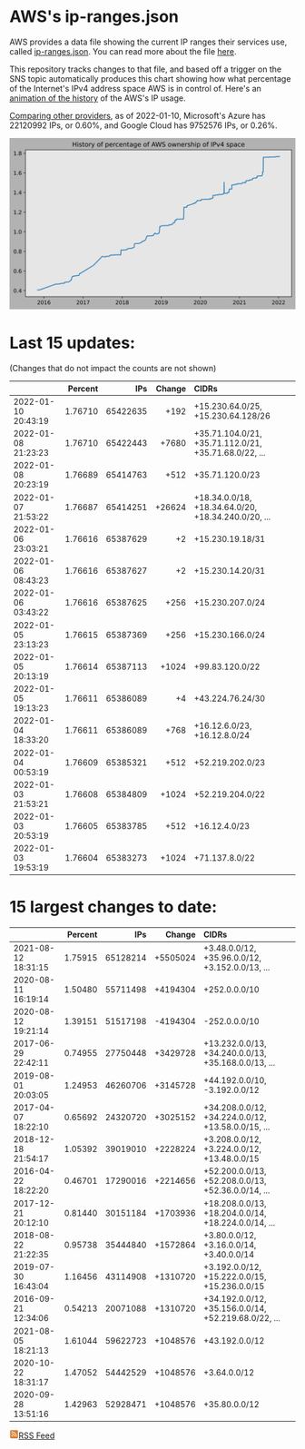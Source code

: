 # AWS's ip-ranges.json

AWS provides a data file showing the current IP ranges their
services use, called [ip-ranges.json](https://ip-ranges.amazonaws.com/ip-ranges.json).  You 
can read more about the file [here](https://docs.aws.amazon.com/general/latest/gr/aws-ip-ranges.html).

This repository tracks changes to that file, and based off a trigger on the SNS topic 
automatically produces this chart showing how what percentage of the Internet's IPv4 
address space AWS is in control of.  Here's an 
[animation of the history](https://youtu.be/Su25yl7eol8) of the AWS's IP usage.

[Comparing other providers](https://github.com/seligman/cloud_sizes), as of 2022-01-10, Microsoft's Azure has 22120992 IPs, or 0.60%, and Google Cloud has 9752576 IPs, or 0.26%.

![History of AWS](history_count.svg)

# Last 15 updates:

(Changes that do not impact the counts are not shown)

| | Percent | IPs | Change | CIDRs |
| :--- | ---: | ---: | ---: | :--- |
| 2022-01-10 20:43:19 | 1.76710 | 65422635 | +192 | +15.230.64.0/25, +15.230.64.128/26 |
| 2022-01-08 21:23:23 | 1.76710 | 65422443 | +7680 | +35.71.104.0/21, +35.71.112.0/21, +35.71.68.0/22, ... |
| 2022-01-08 20:23:19 | 1.76689 | 65414763 | +512 | +35.71.120.0/23 |
| 2022-01-07 21:53:22 | 1.76687 | 65414251 | +26624 | +18.34.0.0/18, +18.34.64.0/20, +18.34.240.0/20, ... |
| 2022-01-06 23:03:21 | 1.76616 | 65387629 | +2 | +15.230.19.18/31 |
| 2022-01-06 08:43:23 | 1.76616 | 65387627 | +2 | +15.230.14.20/31 |
| 2022-01-06 03:43:22 | 1.76616 | 65387625 | +256 | +15.230.207.0/24 |
| 2022-01-05 23:13:23 | 1.76615 | 65387369 | +256 | +15.230.166.0/24 |
| 2022-01-05 20:13:19 | 1.76614 | 65387113 | +1024 | +99.83.120.0/22 |
| 2022-01-05 19:13:23 | 1.76611 | 65386089 | +4 | +43.224.76.24/30 |
| 2022-01-04 18:33:20 | 1.76611 | 65386089 | +768 | +16.12.6.0/23, +16.12.8.0/24 |
| 2022-01-04 00:53:19 | 1.76609 | 65385321 | +512 | +52.219.202.0/23 |
| 2022-01-03 21:53:21 | 1.76608 | 65384809 | +1024 | +52.219.204.0/22 |
| 2022-01-03 20:53:19 | 1.76605 | 65383785 | +512 | +16.12.4.0/23 |
| 2022-01-03 19:53:19 | 1.76604 | 65383273 | +1024 | +71.137.8.0/22 |


# 15 largest changes to date:

| | Percent | IPs | Change | CIDRs |
| :--- | ---: | ---: | ---: | :--- |
| 2021-08-12 18:31:15 | 1.75915 | 65128214 | +5505024 | +3.48.0.0/12, +35.96.0.0/12, +3.152.0.0/13, ... |
| 2020-08-11 16:19:14 | 1.50480 | 55711498 | +4194304 | +252.0.0.0/10 |
| 2020-08-12 19:21:14 | 1.39151 | 51517198 | -4194304 | -252.0.0.0/10 |
| 2017-06-29 22:42:11 | 0.74955 | 27750448 | +3429728 | +13.232.0.0/13, +34.240.0.0/13, +35.168.0.0/13, ... |
| 2019-08-01 20:03:05 | 1.24953 | 46260706 | +3145728 | +44.192.0.0/10, -3.192.0.0/12 |
| 2017-04-07 18:22:10 | 0.65692 | 24320720 | +3025152 | +34.208.0.0/12, +34.224.0.0/12, +13.58.0.0/15, ... |
| 2018-12-18 21:54:17 | 1.05392 | 39019010 | +2228224 | +3.208.0.0/12, +3.224.0.0/12, +13.48.0.0/15 |
| 2016-04-22 18:22:20 | 0.46701 | 17290016 | +2214656 | +52.200.0.0/13, +52.208.0.0/13, +52.36.0.0/14, ... |
| 2017-12-21 20:12:10 | 0.81440 | 30151184 | +1703936 | +18.208.0.0/13, +18.204.0.0/14, +18.224.0.0/14, ... |
| 2018-08-22 21:22:35 | 0.95738 | 35444840 | +1572864 | +3.80.0.0/12, +3.16.0.0/14, +3.40.0.0/14 |
| 2019-07-30 16:43:04 | 1.16456 | 43114908 | +1310720 | +3.192.0.0/12, +15.222.0.0/15, +15.236.0.0/15 |
| 2016-09-21 12:34:06 | 0.54213 | 20071088 | +1310720 | +34.192.0.0/12, +35.156.0.0/14, +52.219.68.0/22, ... |
| 2021-08-05 18:21:13 | 1.61044 | 59622723 | +1048576 | +43.192.0.0/12 |
| 2020-10-22 18:31:17 | 1.47052 | 54442529 | +1048576 | +3.64.0.0/12 |
| 2020-09-28 13:51:16 | 1.42963 | 52928471 | +1048576 | +35.80.0.0/12 |


[![RSS Icon](rss-icon.png)RSS Feed](https://raw.githubusercontent.com/seligman/aws-ip-ranges/master/rss.xml)
